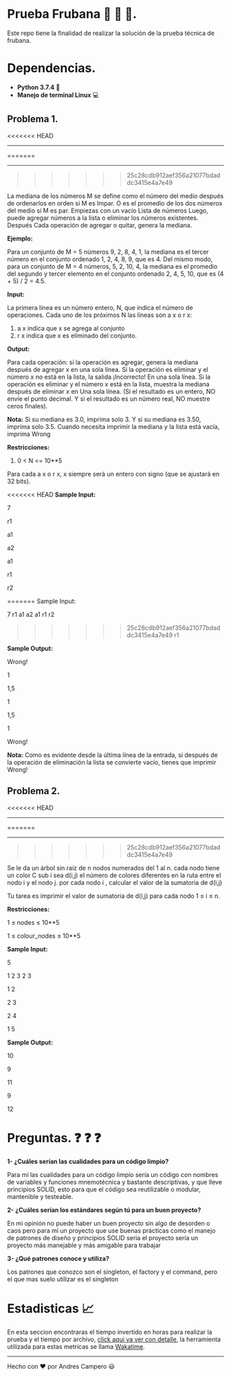 # Prueba Frubana 🍎 🍋 🍊.
Este repo tiene la finalidad de realizar la solución de la prueba técnica de frubana. 

# Dependencias.

- **Python 3.7.4** 🐍
- **Manejo de terminal Linux** 💻

## Problema 1.

<<<<<<< HEAD
****
=======
** **
>>>>>>> 25c28cdb912aef356a21077bdaddc3415e4a7e49

La mediana de los números M se define como el número del medio después de ordenarlos en orden si M es
Impar. O es el promedio de los dos números del medio si M es par. Empiezas con un vacío
Lista de números Luego, puede agregar números a la lista o eliminar los números existentes. Después
Cada operación de agregar o quitar, genera la mediana.

**Ejemplo:**

Para un conjunto de M = 5 números 9, 2, 8, 4, 1, la mediana es el tercer número en el conjunto ordenado 1, 2,
4, 8, 9, que es 4. Del mismo modo, para un conjunto de M = 4 números, 5, 2, 10, 4, la mediana es el
promedio del segundo y tercer elemento en el conjunto ordenado 2, 4, 5, 10, que es (4 + 5) / 2 = 4.5.

**Input:**

La primera línea es un número entero, N, que indica el número de operaciones.
Cada uno de los próximos N las líneas son a x o r x:

1. a x indica que x se agrega al conjunto
2. r x indica que x es eliminado del conjunto.

**Output:**

Para cada operación: si la operación es agregar, genera la mediana después de agregar x en una sola línea.
Si la operación es eliminar y el número x no está en la lista, la salida ¡Incorrecto! En una sola línea. Si
la operación es eliminar y el número x está en la lista, muestra la mediana después de eliminar x en
Una sola línea. (Si el resultado es un entero, NO envíe el punto decimal. Y si el resultado es un
número real, NO muestre ceros finales).

**Nota:** Si su mediana es 3.0, imprima solo 3. Y si su mediana es 3.50, imprima solo 3.5. Cuando
necesita imprimir la mediana y la lista está vacía, imprima Wrong

**Restricciones:**
1. 0 < N <= 10**5

Para cada a x o r x, x siempre será un entero con signo (que se ajustará en 32 bits).

<<<<<<< HEAD
**Sample Input:**

7

r1

a1

a2

a1

r1

r2

=======
Sample Input:

7
r1
a1
a2
a1
r1
r2
>>>>>>> 25c28cdb912aef356a21077bdaddc3415e4a7e49
r1

**Sample Output:**

Wrong!

1

1,5

1

1,5

1

Wrong!

**Nota:** Como es evidente desde la última línea de la entrada, si después de la operación de eliminación
la lista se convierte vacío, tienes que imprimir Wrong!

## Problema 2.

<<<<<<< HEAD
****
=======
** **
>>>>>>> 25c28cdb912aef356a21077bdaddc3415e4a7e49

Se le da un árbol sin raíz de n nodos numerados del 1 al n. cada nodo tiene un color C sub i sea d(i,j) el número de colores diferentes en la ruta entre el nodo i y el nodo j. por
cada nodo i , calcular el valor de la sumatoria de d(i,j)

Tu tarea es imprimir el valor de sumatoria de d(i,j) para cada nodo 1 ≤ i ≤ n.

**Restricciones:**

1 ≤ nodes ≤ 10**5

1 ≤ colour_nodes ≤ 10**5

**Sample Input:**

5

1 2 3 2 3

1 2

2 3

2 4

1 5

**Sample Output:**

10

9

11

9

12

# Preguntas. ❓ ❓ ❓ 

**1- ¿Cuáles serían las cualidades para un código limpio?**

Para mí las cualidades para un código limpio sería un código con 
nombres de variables y funciones mnemotécnica y bastante descriptivas, y que lleve principios SOLID, esto para que el código sea reutilizable o modular, mantenible y testeable.

**2- ¿Cuáles serían los estándares según tú para un buen proyecto?**

En mi opinión no puede haber un buen proyecto sin algo de desorden o caos pero para mí un proyecto que use buenas prácticas como el manejo de patrones de diseño y principios SOLID seria el proyecto sería un proyecto más manejable y más amigable para trabajar

**3- ¿Qué patrones conoce y utiliza?**

Los patrones que conozco son el singleton, el factory y el command, pero el que mas suelo utilizar es el singleton

# Estadisticas 📈

En esta seccion encontraras el tiempo invertido en horas para realizar la prueba y el tiempo por archivo, [click aqui va ver con detalle](https://wakatime.com/@Anfercode/projects/xtwfglflac?start=2019-08-13&end=2019-08-19), la herramienta utilizada para estas metricas se llama [Wakatime](https://wakatime.com).
****

Hecho con ❤️ por Andres Campero 😃